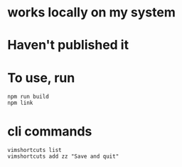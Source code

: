 # works locally on my system
# Haven't published it

# To use, run
```
npm run build
npm link
```

# cli commands
```
vimshortcuts list
vimshortcuts add zz "Save and quit"
```
